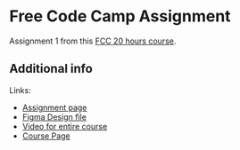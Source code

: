 # Free Code Camp Assignment

Assignment 1 from this [FCC 20 hours course](https://www.freecodecamp.org/news/learn-web-development-with-this-free-20-hour-course).

## Additional info

Links:

- [Assignment page](https://jovian.com/learn/web-development-with-html-and-css/assignment/design-mockup-to-web-page)
- [Figma Design file](https://www.figma.com/file/HhvdvhNdE5S96HGwVqgAM8/Personal-Website-Design-(Community)?node-id=1-2")
- [Video for entire course](https://www.youtube.com/watch?v=dX8396ZmSPk)
- [Course Page](https://jovian.com/sydney/html-and-css-basics)